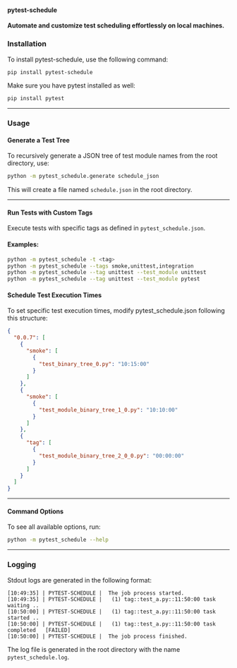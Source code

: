 #### pytest-schedule

**Automate and customize test scheduling effortlessly on local machines.**

### Installation

To install pytest-schedule, use the following command:

```bash
pip install pytest-schedule
```

Make sure you have pytest installed as well:

```bash
pip install pytest
```

<hr>

### Usage

#### Generate a Test Tree

To recursively generate a JSON tree of test module names from the root directory, use:

```bash
python -m pytest_schedule.generate schedule_json
```

This will create a file named `schedule.json` in the root directory.

<hr>

#### Run Tests with Custom Tags

Execute tests with specific tags as defined in `pytest_schedule.json`.

#### Examples:

```bash
python -m pytest_schedule -t <tag>
python -m pytest_schedule --tags smoke,unittest,integration
python -m pytest_schedule --tag unittest --test_module unittest
python -m pytest_schedule --tag unittest --test_module pytest
```

#### Schedule Test Execution Times

To set specific test execution times, modify pytest_schedule.json following this structure:

```json
{
  "0.0.7": [
    {
      "smoke": [
        {
          "test_binary_tree_0.py": "10:15:00"
        }
      ]
    },
    {
      "smoke": [
        {
          "test_module_binary_tree_1_0.py": "10:10:00"
        }
      ]
    },
    {
      "tag": [
        {
          "test_module_binary_tree_2_0_0.py": "00:00:00"
        }
      ]
    }
  ]
}
```

<hr>

#### Command Options

To see all available options, run:

```bash
python -m pytest_schedule --help
```

<hr>

### Logging

Stdout logs are generated in the following format:

```text
[10:49:35] | PYTEST-SCHEDULE |  The job process started.
[10:49:35] | PYTEST-SCHEDULE |   (1) tag::test_a.py::11:50:00 task waiting ..
[10:50:00] | PYTEST-SCHEDULE |   (1) tag::test_a.py::11:50:00 task started ..
[10:50:00] | PYTEST-SCHEDULE |   (1) tag::test_a.py::11:50:00 task completed   [FAILED]
[10:50:00] | PYTEST-SCHEDULE |  The job process finished.
```

The log file is generated in the root directory with the name `pytest_schedule.log`.
